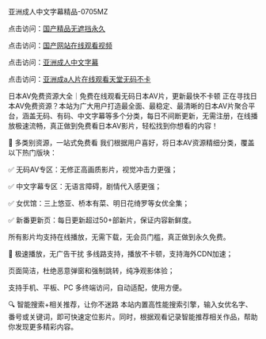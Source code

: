 
亚洲成人中文字幕精品-0705MZ


点击访问：<a href="https://vassv.pages.dev/">国产精品无遮挡永久</a>

点击访问：<a href="https://gda-c7m.pages.dev/">国产网站在线观看视频</a>

点击访问：<a href="https://rtj-3zo.pages.dev/">亚洲成人中文字幕</a>

点击访问：<a href="https://fdhf-454.pages.dev/">亚洲成a人片在线观看天堂无码不卡</a>



日本AV免费资源大全｜免费在线观看无码日本AV片，更新最快不卡顿
正在寻找日本AV免费资源？本站为广大用户打造最全面、最稳定、最清晰的日本AV片聚合平台，涵盖无码、有码、中文字幕等多个分类，每日不间断更新，无需注册，在线播放极速流畅，真正做到免费看日本AV影片，轻松找到你想看的内容！

🌟 多类别资源，一站式免费看
我们根据用户喜好，将日本AV资源精细分类，覆盖以下热门版块：

✅ 无码AV专区：无修正高画质影片，视觉冲击力更强；

✅ 中文字幕专区：无语言障碍，剧情代入感更强；

✅ 女优馆：三上悠亚、桥本有菜、明日花绮罗等女优全集；

✅ 新番更新页：每日更新超过50+部新片，保证内容新鲜度。

所有影片均支持在线播放，无需下载，无会员门槛，真正做到永久免费。

🚀 极速播放，无广告干扰
多线路支持，播放不卡顿，支持海外CDN加速；

页面简洁，杜绝恶意弹窗和强制跳转，纯净观影体验；

支持手机、平板、PC 多终端访问，自动适配，使用方便。

🔍 智能搜索+相关推荐，让你不迷路
本站内置高性能搜索引擎，输入女优名字、番号或关键词，即可快速定位影片。同时，根据观看记录智能推荐相关作品，帮助你发现更多精彩内容。






















<span style="display:none;">[Canonical link](  ）</span>
